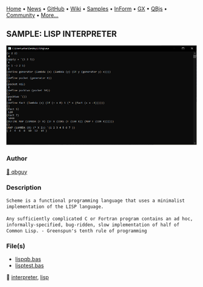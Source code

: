 [Home](https://qb64.com) • [News](../../news.md) • [GitHub](https://github.com/QB64Official/qb64) • [Wiki](https://github.com/QB64Official/qb64/wiki) • [Samples](../../samples.md) • [InForm](../../inform.md) • [GX](../../gx.md) • [QBjs](../../qbjs.md) • [Community](../../community.md) • [More...](../../more.md)

## SAMPLE: LISP INTERPRETER

![screenshot.png](img/screenshot.png)

### Author

[🐝 qbguy](../qbguy.md) 

### Description

```text
Scheme is a functional programming language that uses a minimalist implementation of the LISP language.

Any sufficiently complicated C or Fortran program contains an ad hoc, informally-specified, bug-ridden, slow implementation of half of Common Lisp. - Greenspun's tenth rule of programming
```

### File(s)

* [lispqb.bas](src/lispqb.bas)
* [lisptest.bas](src/lisptest.bas)

🔗 [interpreter](../interpreter.md), [lisp](../lisp.md)
